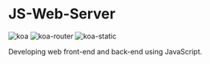 # JS-Web-Server
![koa](https://img.shields.io/badge/koa-2.14.2-blue?style=flat&logo=koa) ![koa-router](https://img.shields.io/badge/koa--router-12.0.0-blue?style=flat) ![koa-static](https://img.shields.io/badge/koa--static-5.0.0-blue?style=flat)


Developing web front-end and back-end using JavaScript.

